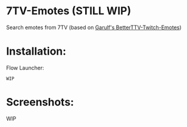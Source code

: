 # 7TV-Emotes (STILL WIP)
Search emotes from 7TV (based on [Garulf's BetterTTV-Twitch-Emotes](https://github.com/Garulf/BetterTTV-Twitch-Emotes))

# Installation:

Flow Launcher:
```
WIP
```

# Screenshots:
WIP
